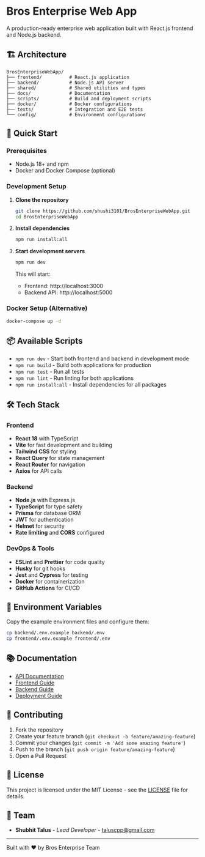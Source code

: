 # Bros Enterprise Web App

A production-ready enterprise web application built with React.js frontend and Node.js backend.

## 🏗️ Architecture

```
BrosEnterpriseWebApp/
├── frontend/          # React.js application
├── backend/           # Node.js API server
├── shared/            # Shared utilities and types
├── docs/              # Documentation
├── scripts/           # Build and deployment scripts
├── docker/            # Docker configurations
├── tests/             # Integration and E2E tests
└── config/            # Environment configurations
```

## 🚀 Quick Start

### Prerequisites
- Node.js 18+ and npm
- Docker and Docker Compose (optional)

### Development Setup

1. **Clone the repository**
   ```bash
   git clone https://github.com/shushi3101/BrosEnterpriseWebApp.git
   cd BrosEnterpriseWebApp
   ```

2. **Install dependencies**
   ```bash
   npm run install:all
   ```

3. **Start development servers**
   ```bash
   npm run dev
   ```

   This will start:
   - Frontend: http://localhost:3000
   - Backend API: http://localhost:5000

### Docker Setup (Alternative)

```bash
docker-compose up -d
```

## 📦 Available Scripts

- `npm run dev` - Start both frontend and backend in development mode
- `npm run build` - Build both applications for production
- `npm run test` - Run all tests
- `npm run lint` - Run linting for both applications
- `npm run install:all` - Install dependencies for all packages

## 🛠️ Tech Stack

### Frontend
- **React 18** with TypeScript
- **Vite** for fast development and building
- **Tailwind CSS** for styling
- **React Query** for state management
- **React Router** for navigation
- **Axios** for API calls

### Backend
- **Node.js** with Express.js
- **TypeScript** for type safety
- **Prisma** for database ORM
- **JWT** for authentication
- **Helmet** for security
- **Rate limiting** and **CORS** configured

### DevOps & Tools
- **ESLint** and **Prettier** for code quality
- **Husky** for git hooks
- **Jest** and **Cypress** for testing
- **Docker** for containerization
- **GitHub Actions** for CI/CD

## 🔧 Environment Variables

Copy the example environment files and configure them:

```bash
cp backend/.env.example backend/.env
cp frontend/.env.example frontend/.env
```

## 📚 Documentation

- [API Documentation](./docs/api.md)
- [Frontend Guide](./docs/frontend.md)
- [Backend Guide](./docs/backend.md)
- [Deployment Guide](./docs/deployment.md)

## 🤝 Contributing

1. Fork the repository
2. Create your feature branch (`git checkout -b feature/amazing-feature`)
3. Commit your changes (`git commit -m 'Add some amazing feature'`)
4. Push to the branch (`git push origin feature/amazing-feature`)
5. Open a Pull Request

## 📄 License

This project is licensed under the MIT License - see the [LICENSE](LICENSE) file for details.

## 👥 Team

- **Shubhit Talus** - *Lead Developer* - [taluscpp@gmail.com](mailto:taluscpp@gmail.com)

---

Built with ❤️ by Bros Enterprise Team
